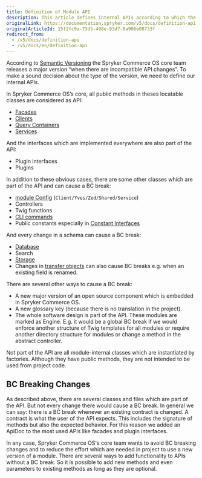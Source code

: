 ```yaml
---
title: Definition of Module API
description: This article defines internal APIs according to which the version type is defined.
originalLink: https://documentation.spryker.com/v5/docs/definition-api
originalArticleId: 15f2fc9a-73d5-498e-93d7-8a906e08733f
redirect_from:
  - /v5/docs/definition-api
  - /v5/docs/en/definition-api
---
```


According to [Semantic Versioning](http://semver.org/) the Spryker Commerce OS core team releases a major version “when there are incompatible API changes”. To make a sound decision about the type of the version, we need to define our internal APIs.

In Spryker Commerce OS’s core, all public methods in theses locatable classes are considered as API:

* [Facades](/docs/scos/dev/developer-guides/202005.0/development-guide/back-end/zed/business-layer/facade/about-facade.html)
* [Clients](/docs/scos/dev/developer-guides/202005.0/development-guide/back-end/client/client.html)
* [Query Containers](/docs/scos/dev/developer-guides/202005.0/development-guide/back-end/zed/persistence-layer/query-container/about-the-query-container.html)
* [Services](/docs/scos/dev/developer-guides/202005.0/development-guide/back-end/data-manipulation/data-enrichment/messages-and-errors/registering-a-new-service.html)

And the interfaces which are implemented everywhere are also part of the API:

* Plugin interfaces
* Plugins

In addition to these obvious cases, there are some other classes which are part of the API and can cause a BC break:

* [module Config](/docs/scos/dev/developer-guides/202005.0/development-guide/back-end/data-manipulation/configuration-management.html#how-to-retrieve-the-configuration) (`Client/Yves/Zed/Shared/Service`)
* Controllers
* Twig functions
* [CLI commands](/docs/scos/dev/developer-guides/202005.0/development-guide/back-end/data-manipulation/data-enrichment/console-commands/implementing-a-new-console-command.html)
* Public constants especially in [Constant Interfaces](/docs/scos/dev/developer-guides/202005.0/development-guide/back-end/data-manipulation/configuration-management.html#constant-interfaces)

And every change in a schema can cause a BC break:

* [Database](/docs/scos/dev/developer-guides/202005.0/development-guide/back-end/zed/persistence-layer/database-schema-definition.html)
* Search
* [Storage](/docs/scos/dev/developer-guides/202005.0/development-guide/back-end/client/using-and-configuring-redis-as-a-key-value-storage.html)
* Changes in [transfer objects](/docs/scos/dev/developer-guides/202005.0/development-guide/back-end/data-manipulation/data-ingestion/structural-preparations/creating-using-and-extending-the-transfer-objects.html) can also cause BC breaks e.g. when an existing field is renamed.

There are several other ways to cause a BC break:

* A new major version of an open source component which is embedded in Spryker Commerce OS.
* A new glossary key (because there is no translation in the project).
* The whole software design is part of the API. These modules are marked as Engine. E.g. it would be a global BC break if we would enforce another structure of Twig templates for all modules or require another directory structure for modules or change a method in the abstract controller.

Not part of the API are all module-internal classes which are instantiated by factories. Although they have public methods, they are not intended to be used from project code.

## BC Breaking Changes

As described above, there are several classes and files which are part of the API. But not every change there would cause a BC break. In general we can say: there is a BC break whenever an existing contract is changed. A contract is what the user of the API expects. This includes the signature of methods but also the expected behavior. For this reason we added an ApiDoc to the most used APIs like facades and plugin interfaces.

In any case, Spryker Commerce OS's core team wants to avoid BC breaking changes and to reduce the effort which are needed in project to use a new version of a module. There are several ways to add functionality to APIs without a BC break. So it is possible to add new methods and even parameters to existing methods as long as they are optional.

